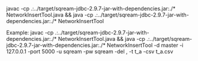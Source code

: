 javac -cp .:../target/sqream-jdbc-2.9.7-jar-with-dependencies.jar:./* NetworkInsertTool.java && java -cp .:../target/sqream-jdbc-2.9.7-jar-with-dependencies.jar:./* NetworkInsertTool

Example:
javac -cp .:../target/sqream-jdbc-2.9.7-jar-with-dependencies.jar:./* NetworkInsertTool.java && java -cp .:../target/sqream-jdbc-2.9.7-jar-with-dependencies.jar:./* NetworkInsertTool -d master -i 127.0.0.1 -port 5000 -u sqream -pw sqream -del , -t t_a -csv t_a.csv